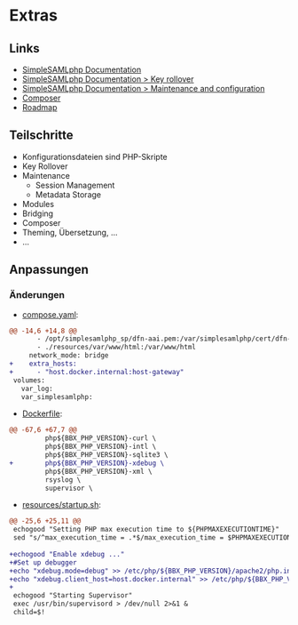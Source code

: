 # Extras

## Links
* [SimpleSAMLphp Documentation](https://simplesamlphp.org/docs/stable/)
* [SimpleSAMLphp Documentation > Key rollover](https://simplesamlphp.org/docs/stable/saml:keyrollover)
* [SimpleSAMLphp Documentation > Maintenance and configuration](https://simplesamlphp.org/docs/stable/simplesamlphp-maintenance)
* [Composer](https://getcomposer.org/)
* [Roadmap](https://simplesamlphp.org/releaseplan)

## Teilschritte
* Konfigurationsdateien sind PHP-Skripte
* Key Rollover
* Maintenance
  * Session Management
  * Metadata Storage
* Modules
* Bridging
* Composer
* Theming, Übersetzung, ...
* ...

[//]: # (AUTOGENERATE START)
## Anpassungen
### Änderungen
* [compose.yaml](../../../blob/main/09_extras/compose.yaml):
```diff
@@ -14,6 +14,8 @@
       - /opt/simplesamlphp_sp/dfn-aai.pem:/var/simplesamlphp/cert/dfn-aai.pem
       - ./resources/var/www/html:/var/www/html
     network_mode: bridge
+    extra_hosts:
+      - "host.docker.internal:host-gateway"
 volumes:
   var_log:
   var_simplesamlphp:
```
* [Dockerfile](../../../blob/main/09_extras/Dockerfile):
```diff
@@ -67,6 +67,7 @@
         php${BBX_PHP_VERSION}-curl \
         php${BBX_PHP_VERSION}-intl \
         php${BBX_PHP_VERSION}-sqlite3 \
+        php${BBX_PHP_VERSION}-xdebug \
         php${BBX_PHP_VERSION}-xml \
         rsyslog \
         supervisor \
```
* [resources/startup.sh](../../../blob/main/09_extras/resources/startup.sh):
```diff
@@ -25,6 +25,11 @@
 echogood "Setting PHP max execution time to ${PHPMAXEXECUTIONTIME}"
 sed "s/^max_execution_time = .*$/max_execution_time = $PHPMAXEXECUTIONTIME/" -i /etc/php/${BBX_PHP_VERSION}/apache2/php.ini
 
+echogood "Enable xdebug ..."
+#Set up debugger
+echo "xdebug.mode=debug" >> /etc/php/${BBX_PHP_VERSION}/apache2/php.ini
+echo "xdebug.client_host=host.docker.internal" >> /etc/php/${BBX_PHP_VERSION}/apache2/php.ini
+
 echogood "Starting Supervisor"
 exec /usr/bin/supervisord > /dev/null 2>&1 &
 child=$!
```

[//]: # (AUTOGENERATE END)
